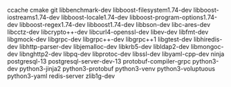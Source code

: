 ccache
cmake
git
libbenchmark-dev
libboost-filesystem1.74-dev
libboost-iostreams1.74-dev
libboost-locale1.74-dev
libboost-program-options1.74-dev
libboost-regex1.74-dev
libboost1.74-dev
libbson-dev
libc-ares-dev
libcctz-dev
libcrypto++-dev
libcurl4-openssl-dev
libev-dev
libfmt-dev
libgmock-dev
libgrpc-dev
libgrpc++-dev
libgrpc++1
libgtest-dev
libhiredis-dev
libhttp-parser-dev
libjemalloc-dev
libkrb5-dev
libldap2-dev
libmongoc-dev
libnghttp2-dev
libpq-dev
libprotoc-dev
libssl-dev
libyaml-cpp-dev
ninja
postgresql-13
postgresql-server-dev-13
protobuf-compiler-grpc
python3-dev
python3-jinja2
python3-protobuf
python3-venv
python3-voluptuous
python3-yaml
redis-server
zlib1g-dev
